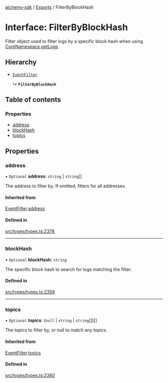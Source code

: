 [alchemy-sdk](../README.md) / [Exports](../modules.md) / FilterByBlockHash

# Interface: FilterByBlockHash

Filter object used to filter logs by a specific block hash when using
[CoreNamespace.getLogs](../classes/CoreNamespace.md#getlogs).

## Hierarchy

- [`EventFilter`](EventFilter.md)

  ↳ **`FilterByBlockHash`**

## Table of contents

### Properties

- [address](FilterByBlockHash.md#address)
- [blockHash](FilterByBlockHash.md#blockhash)
- [topics](FilterByBlockHash.md#topics)

## Properties

### address

• `Optional` **address**: `string` \| `string`[]

The address to filter by. If omitted, filters for all addresses.

#### Inherited from

[EventFilter](EventFilter.md).[address](EventFilter.md#address)

#### Defined in

[src/types/types.ts:2378](https://github.com/alchemyplatform/alchemy-sdk-js/blob/dc20ee4/src/types/types.ts#L2378)

___

### blockHash

• `Optional` **blockHash**: `string`

The specific block hash to search for logs matching the filter.

#### Defined in

[src/types/types.ts:2359](https://github.com/alchemyplatform/alchemy-sdk-js/blob/dc20ee4/src/types/types.ts#L2359)

___

### topics

• `Optional` **topics**: (``null`` \| `string` \| `string`[])[]

The topics to filter by, or null to match any topics.

#### Inherited from

[EventFilter](EventFilter.md).[topics](EventFilter.md#topics)

#### Defined in

[src/types/types.ts:2380](https://github.com/alchemyplatform/alchemy-sdk-js/blob/dc20ee4/src/types/types.ts#L2380)
